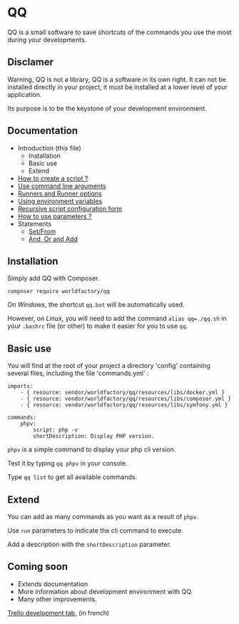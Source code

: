 # QQ
QQ is a small software to save shortcuts of the commands you use the most during your developments.

## Disclamer

Warning, QQ is not a library, QQ is a software in its own right. It can not be installed directly in your project, it must be installed at a lower level of your application.

Its purpose is to be the keystone of your development environment.

## Documentation

* Introduction (this file)
    * Installation
    * Basic use
    * Extend
* [How to create a script ?](./doc/scripts.md)
* [Use command line arguments](./doc/arguments.md)
* [Runners and Runner options](./doc/runners.md)
* [Using environment variables](./doc/envvars.md)
* [Recursive script configuration form](./doc/recursive-form.md)
* [How to use parameters ?](./doc/parameters.md)
* Statements
    * [Set/From](doc/statements/set-from.md)
    * [And, Or and Add](doc/statements/and-or-add.md)

## Installation

Simply add QQ with Composer.

```composer require worldfactory/qq``` 

On *Windows*, the shortcut `qq.bat` will be automatically used.

However, on *Linux*, you will need to add the command `alias qq=./qq.sh` in your `.bashrc` file (or other) to make it easier for you to use `qq`.

## Basic use

You will find at the root of your project a directory 'config' containing several files, including the file 'commands.yml' :

```
imports:
    - { resource: vendor/worldfactory/qq/resources/libs/docker.yml }
    - { resource: vendor/worldfactory/qq/resources/libs/composer.yml }
    - { resource: vendor/worldfactory/qq/resources/libs/symfony.yml }

commands:
    phpv:
        script: php -v
        shortDescription: Display PHP version.
```

`phpv` is a simple command to display your php cli version.

Test it by typing `qq phpv` in your console.

Type `qq list` to get all available commands.

## Extend

You can add as many commands as you want as a result of `phpv`.

Use `run` parameters to indicate the cli command to execute.

Add a description with the `shortDescription` parameter.

## Coming soon

* Extends documentation
* More information about development environment with QQ.
* Many other improvements.
  
 [Trello development tab.](https://trello.com/b/IQ62jazu) (in french)
 